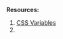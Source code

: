 **Resources:**
1. [CSS Variables](https://developer.mozilla.org/en-US/docs/Web/CSS/Using_CSS_custom_properties)
2.